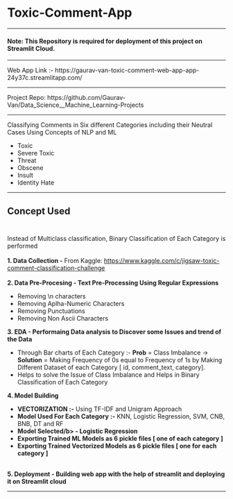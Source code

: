 # Toxic-Comment-App
<hr>
<h4>Note: This Repository is required for deployment of this project on Streamlit Cloud.</h4>
<hr>
Web App Link :- https://gaurav-van-toxic-comment-web-app-app-24y37c.streamlitapp.com/
<hr>
Project Repo: https://github.com/Gaurav-Van/Data_Science__Machine_Learning-Projects
<hr>

Classifying Comments in Six different Categories including their Neutral Cases Using Concepts of NLP and ML
- Toxic 
- Severe Toxic
- Threat 
- Obscene
- Insult
- Identity Hate
<hr>

## Concept Used</br></br>
Instead of Multiclass classification, Binary Classification of Each Category is performed</br></br>
<b>1. Data Collection -</b> From Kaggle: https://www.kaggle.com/c/jigsaw-toxic-comment-classification-challenge<br><br>
<b>2. Data Pre-Procesing - Text Pre-Processing Using Regular Expressions</b><br>
* Removing \n characters 
* Removing Aplha-Numeric Characters
* Removing Punctuations  
* Removing Non Ascii Characters

<b>3. EDA - Performaing Data analysis to Discover some Issues and trend of the Data</b><br>
 - Through Bar charts of Each Category :- <b>Prob</b> = Class Imbalance -> <b>Solution</b> = Making Frequency of 0s equal to Frequency of 1s by Making Different Dataset of each Category [ id, comment_text, category]. 
 - Helps to solve the Issue of Class Imbalance and Helps in Binary Classification of Each Category

<b>4. Model Building</b><br>

* <b>VECTORIZATION :-</b> Using TF-IDF and Unigram Approach
* <b>Model Used For Each Category :-</b> KNN, Logistic Regression, SVM, CNB, BNB, DT and RF
* <b>Model Selected/b> - Logistic Regression
* Exporting Trained ML Models as 6 pickle files [ one of each category ] 
* Exporting Trained Vectorized Models as 6 pickle files [ one for each category ] 
</br></br>

<b>5. Deployment - </b> Building web app with the help of streamlit and deploying it on Streamlit cloud
<hr>
